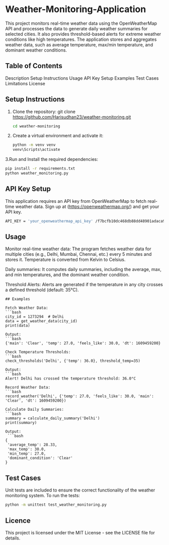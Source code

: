 # Weather-Monitoring-Application

   This project monitors real-time weather data using the OpenWeatherMap API and processes the data to generate daily weather summaries for selected cities. It also provides threshold-based alerts for extreme weather conditions like high temperatures. The application stores and aggregates weather data, such as average temperature, max/min temperature, and dominant weather conditions.

## Table of Contents
   Description
   Setup Instructions
   Usage
   API Key Setup
   Examples
   Test Cases
   Limitations
   License

## Setup Instructions

1. Clone the repository:
   git clone https://github.com/Harisudhan23/weather-monitoring.git

   ```bash
   cd weather-monitoring
   
3. Create a virtual environment and activate it:

   ```bash
   python -m venv venv
   venv\Scripts\activate
   
3.Run and Install the required dependencies:
   ```bash
   pip install -r requirements.txt
   python weather_monitoring.py
   ```
## API Key Setup

   This application requires an API key from OpenWeatherMap to fetch real-time weather data.
   Sign up at (https://openweathermap.org/) and get your API key.
   ```bash
   API_KEY = 'your_openweathermap_api_key' /f7bcfb10dc468db88dd48901adaca928
   ```
## Usage

   Monitor real-time weather data:
   The program fetches weather data for multiple cities (e.g., Delhi, Mumbai, Chennai, etc.) every 5 minutes and stores it.
   Temperature is converted from Kelvin to Celsius.

   Daily summaries:
   It computes daily summaries, including the average, max, and min temperatures, and the dominant weather condition.
   
   Threshold Alerts:
   Alerts are generated if the temperature in any city crosses a defined threshold (default: 35°C).
   ```
## Examples

   Fetch Weather Data:
   ```bash
   city_id = 1273294  # Delhi
   data = get_weather_data(city_id)
   print(data)
   
   Output:
   ```bash
   {'main': 'Clear', 'temp': 27.0, 'feels_like': 30.0, 'dt': 1609459200}

   Check Temperature Thresholds:
   ```bash
   check_thresholds('Delhi', {'temp': 36.0}, threshold_temp=35)

   Output:
   ```bash
   Alert! Delhi has crossed the temperature threshold: 36.0°C

   Record Weather Data:
   ```bash
   record_weather('Delhi', {'temp': 27.0, 'feels_like': 30.0, 'main': 'Clear', 'dt': 1609459200})
   
   Calculate Daily Summaries:
   ```bash
   summary = calculate_daily_summary('Delhi')
   print(summary)
   
   Output:
    ```bash
   {
    'average_temp': 28.33,
    'max_temp': 30.0,
    'min_temp': 27.0,
    'dominant_condition': 'Clear'
   }
   ```
## Test Cases

   Unit tests are included to ensure the correct functionality of the weather monitoring system. To run the tests:
   ```bash
   python -m unittest test_weather_monitoring.py
   ```
## Licence

This project is licensed under the MIT License - see the LICENSE file for details.







